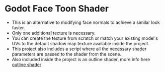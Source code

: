 # Godot Face Toon Shader
* This is an alternative to modifying face normals to achieve a similar look faster.
* Only one additional texture is necessary.
* You can create the texture from scratch or match your existing model's UVs to the default shadow map texture available inside the project.
* This project also includes a script where all the necessary shader parameters are passed to the shader from the scene.
* Also included inside the project is an outline shader, more info here [outline shader](https://godotshaders.com/shader/outline-shader-for-stylized-games/)
 
 
